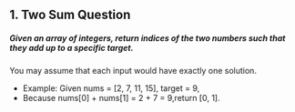 ## 1. Two Sum  Question

##### Given an array of integers, return indices of the two numbers such that they add up to a specific target.

You may assume that each input would have exactly one solution.

* Example: Given nums = [2, 7, 11, 15], target = 9,
* Because nums[0] + nums[1] = 2 + 7 = 9,return [0, 1].
